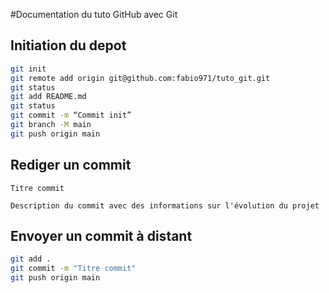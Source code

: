 #Documentation du tuto GitHub avec Git

## Initiation du depot

```bash
git init
git remote add origin git@github.com:fabio971/tuto_git.git
git status
git add README.md
git status
git commit -m “Commit init”
git branch -M main
git push origin main
```

## Rediger un commit

```
Titre commit

Description du commit avec des informations sur l'évolution du projet
```

## Envoyer un commit à distant
```bash
git add .
git commit -m "Titre commit"
git push origin main
```
